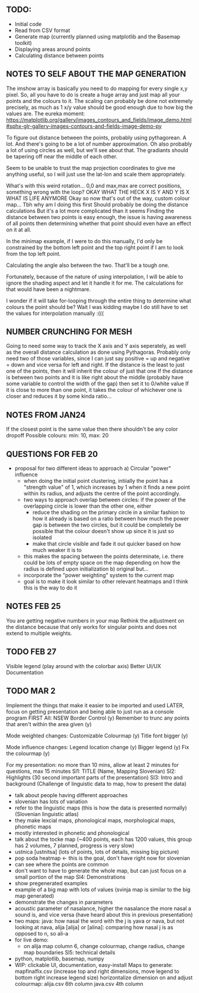 ## TODO:
- Initial code
- Read from CSV format
- Generate map (currently planned using matplotlib and the Basemap toolkit)
- Displaying areas around points
- Calculating distance between points

## NOTES TO SELF ABOUT THE MAP GENERATION
The imshow array is basically you need to do mapping for every single x,y pixel. 
So, all you have to do is create a huge array and just map all your points and the colours to it. 
The scaling can probably be done not extremely precisely, as much as 1 x/y value should be good enough due to how big the values are.
The eureka moment: https://matplotlib.org/gallery/images_contours_and_fields/image_demo.html#sphx-glr-gallery-images-contours-and-fields-image-demo-py

To figure out distance between the points, probably using pythagorean. A lot. And there's going to be a lot of number approximation.
Oh also probably a lot of using circles as well, but we'll see about that.
The gradiants should be tapering off near the middle of each other.

Seem to be unable to trust the map projection coordinates to give me anything useful, so I will just use the lat-lon and scale them appropriately.

What's with this weird rotation... 0,0 and max,max are correct positions, something wrong with the loop?
OKAY WHAT THE HECK X IS Y AND Y IS X WHAT IS LIFE ANYMORE
Okay so now that's out of the way, custom colour map... Tbh why am I doing this first
Should probably be doing the distance calculations
But it's a lot more complicated than it seems
Finding the distance between two points is easy enough, the issue is having awareness of all points
then determining whether that point should even have an effect on it at all.

In the minimap example, if I were to do this manually, I'd only be constrained by the bottom left point and the top right point
if I am to look from the top left point. 

Calculating the angle also between the two. That'll be a tough one.

Fortunately, because of the nature of using interpolation, I will be able to ignore the shading aspect and let it handle it for me.
The calculations for that would have been a nightmare.

I wonder if it will take for-looping through the entire thing to determine what colours the point should be?
Wait I was kidding maybe I do still have to set the values for interpolation manually :(((

## NUMBER CRUNCHING FOR MESH
Going to need some way to track the X axis and Y axis seperately, as well as the overall distance calculation as done using Pythagoras. 
Probably only need two of those variables, since I can just say positive = up and negative = down and vice versa for left and right.
If the distance is the least to just one of the points, then it will inherit the colour of just that one
If the distance is between two points and it is like right about the middle (probably have some variable to control the width of the gap) then set it to 0/white value
If it is close to more than one point, it takes the colour of whichever one is closer and reduces it by some kinda ratio...


## NOTES FROM JAN24
If the closest point is the same value then there shouldn't be any color dropoff
Possible colours: min: 10, max: 20

## QUESTIONS FOR FEB 20
- proposal for two different ideas to approach
a) Circular "power" influence
    - when doing the initial point clustering, intiially the point has a "strength value" of 1, which increases by 1 when it finds a new point within its radius, and adjusts the centre of the point accordingly.
    - two ways to approach overlap between circles: if the power of the overlapping circle is lower than the other one, either
        - reduce the shading on the primary circle in a similar fashion to how it already is based on a ratio between how much the power gap is between the two circles, but it could be completely be possible that the colour doesn't show up since it is just so isolated
        - make that circle visible and fade it out quicker based on how much weaker it is to
    - this makes the spacing between the points determinate, i.e. there could be lots of empty space on the map depending on how the radius is defined upon initialization
b) original but...
    - incorporate the "power weighting" system to the current map
    - goal is to make it look similar to other relevant heatmaps and I think this is the way to do it

## NOTES FEB 25
You are getting negative numbers in your map
Rethink the adjustment on the distance because that only works for singular points and does not extend to multiple weights.

## TODO FEB 27
Visible legend (play around with the colorbar axis)
Better UI/UX
Documentation

## TODO MAR 2
Implement the things that make it easier to be imported and used LATER, focus on getting presentation and being able to just run as a console program FIRST
All:
NSEW Border Control (y)
Remember to trunc any points that aren't within the area given (y)

Mode weighted changes:
Customizable Colourmap (y)
Title font bigger (y)

Mode influence changes:
Legend location change (y)
Bigger legend (y)
Fix the colourmap (y)   

For my presentation: no more than 10 mins, allow at least 2 minutes for questions, max 15 minutes
Sl1: TITLE (Name, Mapping Slovenian)
Sl2: Highlights (30 second important parts of the presentation)
Sl3: Intro and background (Challenge of linguistic data to map, how to present the data)
 - talk about people having different approaches
 - slovenian has lots of variation
 - refer to the linguistic maps (this is how the data is presented normally) (Slovenian linguistic atlas)
 - they make lexcial maps, phonological maps, morphological maps, phonetic maps
 - mostly interested in phonetic and phonological
 - talk about the tocke map (~400 points, each has 1200 values, this group has 2 volumes, 7 planned, progress is very slow)
 - ustnica [ustnitsa] (lots of points, lots of details, missing big picture)
 - pop soda heatmap <- this is the goal, don't have right now for slovenian
 - can see where the points are common
 - don't want to have to generate the whole map, but can just focus on a small portion of the map
Sl4: Demonstrations
 - show pregenerated examples 
 - example of a big map with lots of values (svinja map is similar to the big map generated)
 - demonstrate the changes in parameters
 - acoustic parameter of nasalance, higher the nasalance the more nasal a sound is, and vice versa (have heard about this in previous presentation)
 - two maps: java: how nasal the word with the j is yava or nava, but not looking at nava, alija [alija] or [alina]: comparing how nasal j is as opposed to n, so ali-a
 - for live demo:
    - on alija map column 6, change colourmap, change radius, change map boundaries
Sl5: technical details
 - python, matplotlib, basemap, numpy
 - WIP: clickable UI, documentation, easy-install
Maps to generate:
mapfinalfix.csv (increase top and right dimensions, move legend to bottom right increase legend size)
horizontalize dimension on and adjust colourmap:
alija.csv 6th column
java.csv 4th column
